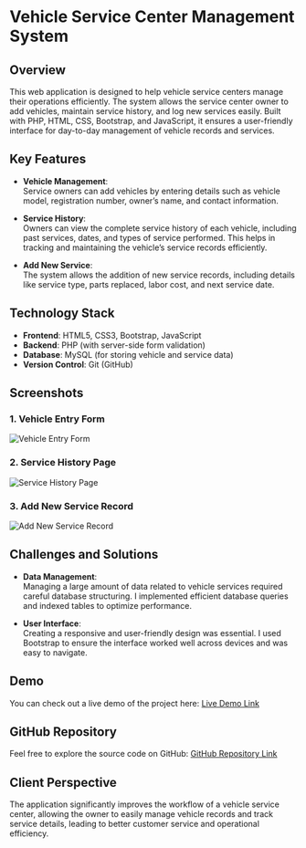 # Vehicle Service Center Management System

## Overview
This web application is designed to help vehicle service centers manage their operations efficiently. The system allows the service center owner to add vehicles, maintain service history, and log new services easily. Built with PHP, HTML, CSS, Bootstrap, and JavaScript, it ensures a user-friendly interface for day-to-day management of vehicle records and services.

## Key Features

- **Vehicle Management**:  
  Service owners can add vehicles by entering details such as vehicle model, registration number, owner’s name, and contact information.

- **Service History**:  
  Owners can view the complete service history of each vehicle, including past services, dates, and types of service performed. This helps in tracking and maintaining the vehicle’s service records efficiently.

- **Add New Service**:  
  The system allows the addition of new service records, including details like service type, parts replaced, labor cost, and next service date.

## Technology Stack

- **Frontend**: HTML5, CSS3, Bootstrap, JavaScript
- **Backend**: PHP (with server-side form validation)
- **Database**: MySQL (for storing vehicle and service data)
- **Version Control**: Git (GitHub)

## Screenshots

### 1. Vehicle Entry Form
![Vehicle Entry Form](path/to/vehicle-entry.png)

### 2. Service History Page
![Service History Page](path/to/service-history.png)

### 3. Add New Service Record
![Add New Service Record](path/to/add-service.png)

## Challenges and Solutions

- **Data Management**:  
  Managing a large amount of data related to vehicle services required careful database structuring. I implemented efficient database queries and indexed tables to optimize performance.
  
- **User Interface**:  
  Creating a responsive and user-friendly design was essential. I used Bootstrap to ensure the interface worked well across devices and was easy to navigate.

## Demo

You can check out a live demo of the project here: [Live Demo Link](#)

## GitHub Repository

Feel free to explore the source code on GitHub: [GitHub Repository Link](#)

## Client Perspective

The application significantly improves the workflow of a vehicle service center, allowing the owner to easily manage vehicle records and track service details, leading to better customer service and operational efficiency.
